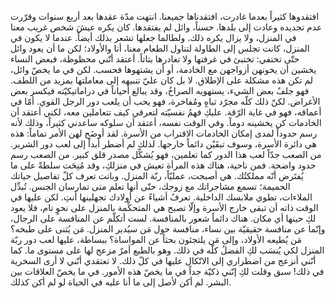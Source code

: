 افتقدوها كثيراً بعدما غادرت، افتقدناها جميعنا. انتهت مدّة عقدها بعد أربع سنوات وقرّرت عدم تجديده وعادت إلى بلدها. حسناً، وائل لم يفتقدها. كان يكره عيشَ شخص غريب معنا في المنزل، ولا يزال يكره ذلك. ولطالما جعلها تشعر بذلك أيضاً. عندما لا يكون في المنزل، كانت تجلس إلى الطاولة لتناول الطعام معنا، أنا والأولاد؛ لكن ما أن يعود وائل حتّى تختفي: تختبئ في غرفتها ولا تغادرها بتاتاً. أعتقد أنّني محظوظة، فبعض النساء يخشين أن يخونهن أزواجهن مع الخادمة، أو أن يشتهوها فحسب. لكن في ما يخصّ وائل، لم تكن هذه مشكلة على الإطلاق. لا بل كان عليّ تنبيهه إلى معاملتها بمزيد من اللطف. فهو جلفٌ بعض الشيء، يستهويه الصراخُ، وقد يبالغ أحياناً في دراماتيكيّته فيكسر بعض الأغراض. لكنّ ذلك كلّه مجرّد تباهٍ ومُفاخرة، فهو يحب أن يلعب دور الرجل القوي. أمّا في أعماقه، فهو في غاية الرّقة. عليكِ فهمُ نفسيّته لتعرفي كيف تتعاملين معه، لكني أعتقد أن الخادمات كن يخشينه دوماً. وفي الوقت نفسه، أعتقد أن سلوكه ساعدني كثيراً، وذلك لأنه رسم حدوداً لمدى إمكان الخادمات الاقتراب من الأسرة. لقد أوضَح لهن الأمر تماماً: هذه هي دائرة الأسرة، وسوف تبقَيْن دائماً خارجها. لذلك لم أضطر أبداً إلى لعب دور الشرير. من الصعب جدّاً لعب هذا الدور كما تعلمين، فهو يُشكِّل مصدر قلق كبير. من الصعب رسم حدود واضحة. فمن ناحية، هناك هذه المرأة تعيش في منزلكِ، وقد مُنِحَت سلطةً على ما يُفتَرض أنّه مملكتُك. هي أصبحت، عمليّاً، ربّة المنزل. وباتت تعرف كلّ تفاصيل حياتك الحميمة؛ تسمع مشاجراتك مع زوجك، حتّى أنها تعلم متى تمارسان الجنس. تُبدِّل الملاءات، تطوي ملابسك الداخلية. تعرفُ أشياءً عن أولادك تجهلينها أنتِ. لكن عليها في الوقت ذاته أن تبقى خارج الأسرة وإلّا تصبح هي المتحكِّمة بالمنزل على نحوٍ تام، فلا يعود لكِ حينها أي مكان. هناك دائماً شعور بالمنافسة. لست أتكلّم عن المنافسة على الرجال، وإنّما عن منافسة حقيقيّة بين نساء، منافسة حول مَن سيُدير المنزل. مَن يُثنى على طبخه؟ مَن يُطيعه الأولاد، وإلى مَن يلتجئون بحثاً عن المواساة؟ ببساطة، عليها لعب دور ربّة المنزل لكي يُنسَب لكِ الفضلُ كلّه في ذلك. وهو بالطبع أمرٌ مزعج لها على مستوى ما. كما أنّني أنزعج من اضطراري إلى الاتّكال عليها في كلّ ذلك. لا تعتقدي أنّني لا أرى السخرية في ذلك! سبق وقلت لكِ إنّني ذكيّة جداً في ما يخصّ هذه الأمور. في ما يخصّ العلاقات بين البشر. لم أكن لأصل إلى ما أنا عليه في الحياة لو لم أكن كذلك.
